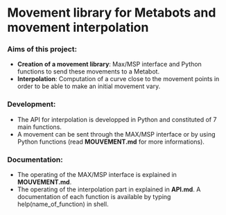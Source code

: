 Movement library for Metabots and movement interpolation
========================================================

### Aims of this project:
* __Creation of a movement library__: Max/MSP interface and Python functions to send these movements to a Metabot.
* __Interpolation__: Computation of a curve close to the movement points in order to be able to make an initial movement vary.  

### Development:
* The API for interpolation is developped in Python and constituted of 7 main functions.
* A movement can be sent through the MAX/MSP interface or by using Python functions (read __MOUVEMENT.md__ for more informations).

### Documentation:
* The operating of the MAX/MSP interface is explained in __MOUVEMENT.md__.
* The operating of the interpolation part in explained in __API.md__. A documentation of each function is available by typing help(name_of_function) in shell.



